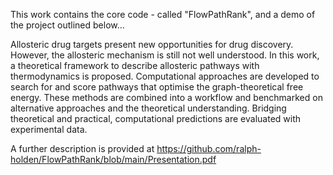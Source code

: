 This work contains the core code - called "FlowPathRank", and a demo of the project outlined below...

Allosteric drug targets present new opportunities for drug discovery. However, the allosteric mechanism
is still not well understood. In this work, a theoretical framework to describe allosteric pathways with
thermodynamics is proposed. Computational approaches are developed to search for and score
pathways that optimise the graph-theoretical free energy. These methods are combined into a workflow
and benchmarked on alternative approaches and the theoretical understanding. Bridging theoretical
and practical, computational predictions are evaluated with experimental data.

A further description is provided at https://github.com/ralph-holden/FlowPathRank/blob/main/Presentation.pdf
